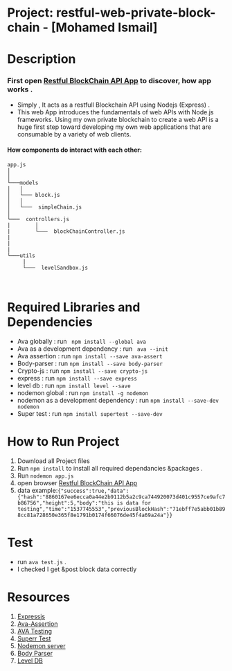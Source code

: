  
# Project: restful-web-private-block-chain - [Mohamed Ismail]

# Description
  
  ### First open [Restful BlockChain API App](http://localhost:8000/book/:id) to discover, how app works .
  - Simply , It acts as a restfull Blockchain API using Nodejs (Express)   .
  - This web App introduces the fundamentals of web APIs with Node.js frameworks. Using my own private blockchain to create a web API is a huge first step toward developing my own web applications that are consumable by a variety of web clients.
  

  #### How  components do interact with each other:

```
app.js
│     
│
└───models 
│   │  
│   └─── block.js
│   │        
│   └───  simpleChain.js
│     
└───  controllers.js   
|        │
|        └───  blockChainController.js
|
|
|
└───utils   
     | 
     └───  levelSandbox.js
        
    
 ``` 

# Required Libraries and Dependencies
   - Ava globally  : run ` npm install --global ava`
   - Ava as a development dependency : run ` ava --init`
   - Ava assertion : run `npm install --save ava-assert`
   - Body-parser : run `npm install --save body-parser`
   - Crypto-js : run `npm install --save crypto-js`
   - express : run `npm install --save express`
   - level db : run `npm install level --save`
   - nodemon global : run `npm install -g nodemon`
   - nodemon as a development dependency : run `npm install --save-dev nodemon`
   - Super test   : run `npm install supertest --save-dev` 

   
   

# How to Run Project 
   1.  Download all Project files
   2.  Run `npm install` to install all required dependancies &packages .
   3.  Run `nodemon app.js`
   3.  open browser [Restful BlockChain API App](http://localhost:8000/book/5)
   4.  data example:`{"success":true,"data":{"hash":"8860167ee6ecca0a44e2b9112b5a2c9ca744920073d401c9557ce9afc7b86756","height":5,"body":"this is data for testing","time":"1537745553","previousBlockHash":"71ebff7e5abb01b898cc81a728650e365f8e1791b0174f66076de45f4a69a24a"}}`
  
 
# Test
  - run `ava test.js` .
  - I checked I get &post block data correctly



# Resources
 
   1. [Expressjs](https://www.npmjs.com/package/express)
   2. [Ava-Assertion](https://github.com/avajs/ava-assert)
   3. [AVA Testing](https://github.com/avajs/ava)
   4. [Superr Test](https://www.npmjs.com/package/supertest)
   5. [Nodemon server](https://github.com/remy/nodemon)
   6. [Body Parser](https://www.npmjs.com/package/body-parser)
   7. [Level DB](https://www.npmjs.com/package/level)
